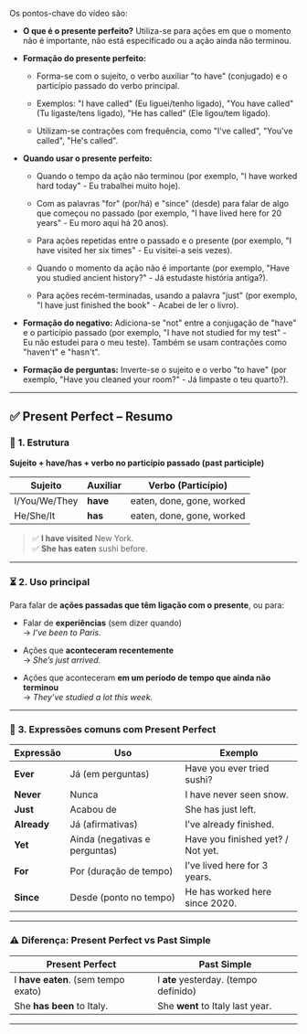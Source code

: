 
Os pontos-chave do vídeo são:

- **O que é o presente perfeito?** Utiliza-se para ações em que o momento não é importante, não está especificado ou a ação ainda não terminou.
    
- **Formação do presente perfeito:**
    
    - Forma-se com o sujeito, o verbo auxiliar "to have" (conjugado) e o particípio passado do verbo principal.
        
    - Exemplos: "I have called" (Eu liguei/tenho ligado), "You have called" (Tu ligaste/tens ligado), "He has called" (Ele ligou/tem ligado).
        
    - Utilizam-se contrações com frequência, como "I've called", "You've called", "He's called".
        
- **Quando usar o presente perfeito:**
    
    - Quando o tempo da ação não terminou (por exemplo, "I have worked hard today" - Eu trabalhei muito hoje).
        
    - Com as palavras "for" (por/há) e "since" (desde) para falar de algo que começou no passado (por exemplo, "I have lived here for 20 years" - Eu moro aqui há 20 anos).
        
    - Para ações repetidas entre o passado e o presente (por exemplo, "I have visited her six times" - Eu visitei-a seis vezes).
        
    - Quando o momento da ação não é importante (por exemplo, "Have you studied ancient history?" - Já estudaste história antiga?).
        
    - Para ações recém-terminadas, usando a palavra "just" (por exemplo, "I have just finished the book" - Acabei de ler o livro).
        
- **Formação do negativo:** Adiciona-se "not" entre a conjugação de "have" e o particípio passado (por exemplo, "I have not studied for my test" - Eu não estudei para o meu teste). Também se usam contrações como "haven't" e "hasn't".
    
- **Formação de perguntas:** Inverte-se o sujeito e o verbo "to have" (por exemplo, "Have you cleaned your room?" - Já limpaste o teu quarto?).

---

## ✅ **Present Perfect – Resumo**

### 📌 **1. Estrutura**

**Sujeito + have/has + verbo no particípio passado (past participle)**

|Sujeito|Auxiliar|Verbo (Particípio)|
|---|---|---|
|I/You/We/They|**have**|eaten, done, gone, worked|
|He/She/It|**has**|eaten, done, gone, worked|

> ✅ **I have visited** New York.  
> ✅ **She has eaten** sushi before.

---

### ⏳ **2. Uso principal**

Para falar de **ações passadas que têm ligação com o presente**, ou para:

- Falar de **experiências** (sem dizer quando)  
    → _I’ve been to Paris._
    
- Ações que **aconteceram recentemente**  
    → _She’s just arrived._
    
- Ações que aconteceram **em um período de tempo que ainda não terminou**  
    → _They’ve studied a lot this week._
    

---

### 📅 **3. Expressões comuns com Present Perfect**

|Expressão|Uso|Exemplo|
|---|---|---|
|**Ever**|Já (em perguntas)|Have you ever tried sushi?|
|**Never**|Nunca|I have never seen snow.|
|**Just**|Acabou de|She has just left.|
|**Already**|Já (afirmativas)|I’ve already finished.|
|**Yet**|Ainda (negativas e perguntas)|Have you finished yet? / Not yet.|
|**For**|Por (duração de tempo)|I’ve lived here for 3 years.|
|**Since**|Desde (ponto no tempo)|He has worked here since 2020.|

---

### ⚠️ **Diferença: Present Perfect vs Past Simple**

|Present Perfect|Past Simple|
|---|---|
|I **have eaten**. (sem tempo exato)|I **ate** yesterday. (tempo definido)|
|She **has been** to Italy.|She **went** to Italy last year.|

---
